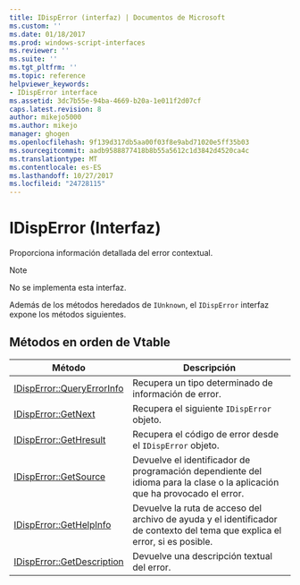 ```yaml
---
title: IDispError (interfaz) | Documentos de Microsoft
ms.custom: ''
ms.date: 01/18/2017
ms.prod: windows-script-interfaces
ms.reviewer: ''
ms.suite: ''
ms.tgt_pltfrm: ''
ms.topic: reference
helpviewer_keywords:
- IDispError interface
ms.assetid: 3dc7b55e-94ba-4669-b20a-1e011f2d07cf
caps.latest.revision: 8
author: mikejo5000
ms.author: mikejo
manager: ghogen
ms.openlocfilehash: 9f139d317db5aa00f03f8e9abd71020e5ff35b03
ms.sourcegitcommit: aadb9588877418b8b55a5612c1d3842d4520ca4c
ms.translationtype: MT
ms.contentlocale: es-ES
ms.lasthandoff: 10/27/2017
ms.locfileid: "24728115"
---
```

# <a name="idisperror-interface"></a>IDispError (Interfaz)
Proporciona información detallada del error contextual.  
  
> [!NOTE]
>  No se implementa esta interfaz.  
  
 Además de los métodos heredados de `IUnknown`, el `IDispError` interfaz expone los métodos siguientes.  
  
## <a name="methods-in-vtable-order"></a>Métodos en orden de Vtable  
  
|Método|Descripción|  
|------------|-----------------|  
|[IDispError::QueryErrorInfo](../../winscript/reference/idisperror-queryerrorinfo.md)|Recupera un tipo determinado de información de error.|  
|[IDispError::GetNext](../../winscript/reference/idisperror-getnext.md)|Recupera el siguiente `IDispError` objeto.|  
|[IDispError::GetHresult](../../winscript/reference/idisperror-gethresult.md)|Recupera el código de error desde el `IDispError` objeto.|  
|[IDispError::GetSource](../../winscript/reference/idisperror-getsource.md)|Devuelve el identificador de programación dependiente del idioma para la clase o la aplicación que ha provocado el error.|  
|[IDispError::GetHelpInfo](../../winscript/reference/idisperror-gethelpinfo.md)|Devuelve la ruta de acceso del archivo de ayuda y el identificador de contexto del tema que explica el error, si es posible.|  
|[IDispError::GetDescription](../../winscript/reference/idisperror-getdescription.md)|Devuelve una descripción textual del error.|
